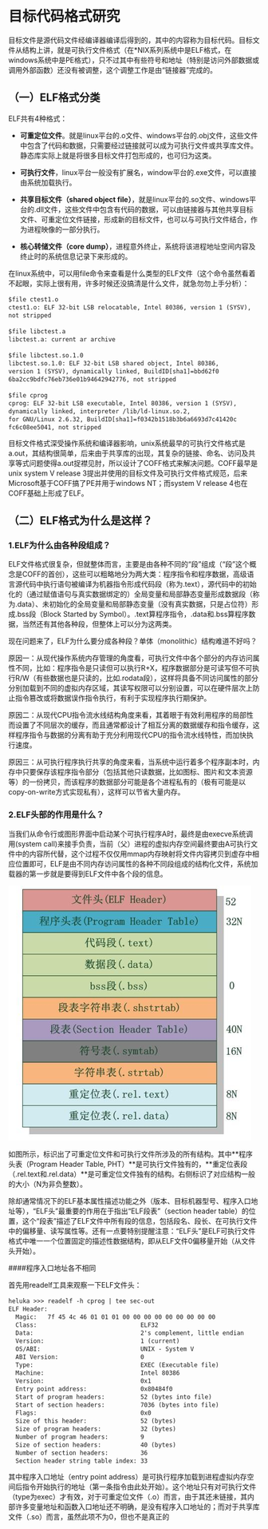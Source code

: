 # 目标代码格式研究

目标文件是源代码文件经编译器编译后得到的，其中的内容称为目标代码。目标文件从结构上讲，就是可执行文件格式（在\*NIX系列系统中是ELF格式，在windows系统中是PE格式），只不过其中有些符号和地址（特别是访问外部数据或调用外部函数）还没有被调整，这个调整工作是由“链接器”完成的。

## （一）ELF格式分类

ELF共有4种格式：

* **可重定位文件**。就是linux平台的.o文件、windows平台的.obj文件，这些文件中包含了代码和数据，只需要经过链接就可以成为可执行文件或共享库文件。静态库实际上就是将很多目标文件打包形成的，也可归为这类。

* **可执行文件**，linux平台一般没有扩展名，window平台的.exe文件，可以直接由系统加载执行。

* **共享目标文件（shared object file）**，就是linux平台的.so文件、windows平台的.dll文件，这些文件中包含有代码的数据，可以由链接器与其他共享目标文件、可重定位文件链接，形成新的目标文件，也可以与可执行文件结合，作为进程映像的一部分执行。

* **核心转储文件（core dump）**，进程意外终止，系统将该进程地址空间内容及终止时的系统信息记录下来形成的。

在linux系统中，可以用file命令来查看是什么类型的ELF文件（这个命令虽然看着不起眼，实际上很有用，许多时候还没搞清是什么文件，就急勿勿上手分析）：

```
$file ctest1.o
ctest1.o: ELF 32-bit LSB relocatable, Intel 80386, version 1 (SYSV),
not stripped

$file libctest.a
libctest.a: current ar archive

$file libctest.so.1.0
libctest.so.1.0: ELF 32-bit LSB shared object, Intel 80386, 
version 1 (SYSV), dynamically linked, BuildID[sha1]=bbd62f0
6ba2cc9bdfc76eb736e01b94642942776, not stripped

$file cprog
cprog: ELF 32-bit LSB executable, Intel 80386, version 1 (SYSV),
dynamically linked, interpreter /lib/ld-linux.so.2, 
for GNU/Linux 2.6.32, BuildID[sha1]=f0342b1518b3b6a6693d7c41420c
fc6c08ee5041, not stripped
```

目标文件格式深受操作系统和编译器影响，unix系统最早的可执行文件格式是a.out，其结构很简单，后来由于共享库的出现，其复杂的链接、命名、访问及共享等式问题使得a.out捉襟见肘，所以设计了COFF格式来解决问题。COFF最早是unix system V release 3提出并使用的目标文件及可执行文件格式规范，后来Microsoft基于COFF搞了PE并用于windows NT；而system V release 4也在COFF基础上形成了ELF。

## （二）ELF格式为什么是这样？

### 1.ELF为什么由各种段组成？

ELF文件格式很复杂，但就整体而言，主要是由各种不同的“段”组成（“段”这个概念是COFF的首创），这些可以粗略地分为两大类：程序指令和程序数据，高级语言源代码中执行语句被编译为机器指令形成代码段（称为.text），源代码中的初始化的（通过赋值语句与真实数据绑定的）全局变量和局部静态变量形成数据段（称为.data）、未初始化的全局变量和局部静态变量（没有真实数据，只是占位符）形成.bss段（Block Started by Symbol）。.text算程序指令，.data和.bss算程序数据，当然还有其他各种段，但整体上可以分为这两类。

现在问题来了，ELF为什么要分成各种段？单体（monolithic）结构难道不好吗？

原因一：从现代操作系统内存管理的角度看，可执行文件中各个部分的内存访问属性不同，比如：程序指令是只读但可以执行R+X，程序数据部分是可读写但不可执行R/W（有些数据也是只读的，比如.rodata段），这样将具备不同访问属性的部分分别加载到不同的虚拟内存区域，其读写权限可以分别设置，可以在硬件层次上防止指令篡改或将数据误作指令执行，有利于实现程序执行期保护。

原因二：从现代CPU指令流水线结构角度来看，其着眼于有效利用程序的局部性而设置了不同层次的缓存，而且通常都设计了相互分离的数据缓存和指令缓存，这样程序指令与数据的分离有助于充分利用现代CPU的指令流水线特性，而加快执行速度。

原因三：从可执行程序执行共享的角度来看，当系统中运行着多个程序副本时，内存中只要保存该程序指令部分（包括其他只读数据，比如图标、图片和文本资源等）的一份拷贝，而该程序的数据部分可能是各个进程私有的（极有可能是以copy-on-write方式实现私有），这样可以节省大量内存。

### 2.ELF头部的作用是什么？

当我们从命令行或图形界面中启动某个可执行程序A时，最终是由execve系统调用(system call)来接手负责，当前（父）进程的虚拟内存空间最终要由A可执行文件中的内容所代替，这个过程不仅仅用mmap内存映射将文件内容拷贝到虚存中相应位置即可，ELF是由不同内存访问属性的各种不同段组成的结构化文件，系统加载器的第一步就是要得到ELF文件中各个段的信息。

![](/assets/elf-structure.png)

如图所示，标识出了可重定位文件和可执行文件所涉及的所有结构。其中**程序头表（Program Header Table, PHT）**是可执行文件独有的，**重定位表段（.rel.text和.rel.data）**是可重定位文件独有的结构。右侧标识了对应结构一般的大小（N为非负整数）。

除却通常情况下的ELF基本属性描述功能之外（版本、目标机器型号、程序入口地址等），“ELF头”最重要的作用在于指出“ELF段表”（section header table）的位置，这个“段表”描述了ELF文件中所有段的信息，包括段名、段长、在可执行文件中的偏移量、读写属性等。还有一点要特别提醒注意：“ELF头”是ELF可执行文件格式中唯一一个位置固定的描述性数据结构，即从ELF文件0偏移量开始（从文件头开始）。

####程序入口地址各不相同

首先用readelf工具来观察一下ELF文件头：

```
heluka >>> readelf -h cprog | tee sec-out 
ELF Header:
  Magic:   7f 45 4c 46 01 01 01 00 00 00 00 00 00 00 00 00 
  Class:                             ELF32
  Data:                              2's complement, little endian
  Version:                           1 (current)
  OS/ABI:                            UNIX - System V
  ABI Version:                       0
  Type:                              EXEC (Executable file)
  Machine:                           Intel 80386
  Version:                           0x1
  Entry point address:               0x80484f0
  Start of program headers:          52 (bytes into file)
  Start of section headers:          7036 (bytes into file)
  Flags:                             0x0
  Size of this header:               52 (bytes)
  Size of program headers:           32 (bytes)
  Number of program headers:         9
  Size of section headers:           40 (bytes)
  Number of section headers:         36
  Section header string table index: 33
```
其中程序入口地址（entry point address）是可执行程序加载到进程虚拟内存空间后指令开始执行的地址（第一条指令由此处开始）。这个地址只有对可执行文件（type为exec）才有效，对于可重定位文件（.o）而言，由于其还未链接，其内部许多变量地址和函数入口地址还不明确，是没有程序入口地址的；而对于共享库文件（.so）而言，虽然此项不为0，但也不是真正的


